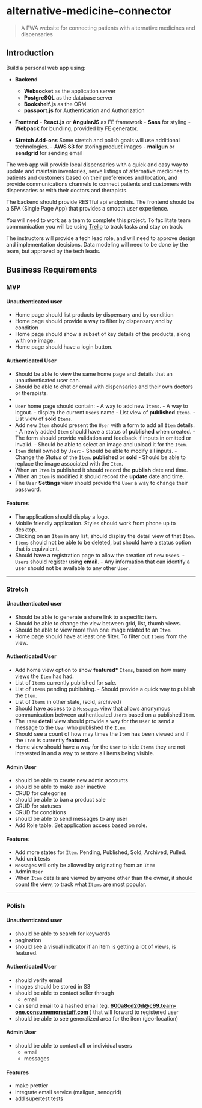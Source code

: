 # alternative-medicine-connector

> A PWA website for connecting patients with alternative medicines and dispensaries

## Introduction

Build a personal web app using:

- **Backend**

  - **Websocket** as the application server
  - **PostgreSQL** as the database server
  - **Bookshelf.js** as the ORM
  - **passport.js** for Authentication and Authorization

- **Frontend** - **React.js** or **AngularJS** as FE framework - **Sass** for styling - **Webpack** for bundling, provided by FE generator.
- **Stretch Add-ons**
  Some stretch and polish goals will use additional technologies. - **AWS S3** for storing product images - **mailgun** or **sendgrid** for sending email

The web app will provide local dispensaries with a quick and easy way to update and maintain inventories, serve listings of alternative medicines to patients and customers based on their preferences and location, and provide communications channels to connect patients and customers with dispensaries or with their doctors and therapists.


The backend should provide RESTful api endpoints. The frontend should be a SPA (Single Page App) that provides a smooth user experience.

You will need to work as a team to complete this project. To facilitate team communication you will be using [Trello](https://trello.com/) to track tasks and stay on track.

The instructors will provide a tech lead role, and will need to approve design and implementation decisions. Data modeling will need to be done by the team, but approved by the tech leads.

## Business Requirements

### MVP

#### Unauthenticated user

- Home page should list products by dispensary and by condition
- Home page should provide a way to filter by dispensary and by condition
- Home page should show a subset of key details of the products, along with one image.
- Home page should have a login button.

#### Authenticated User

- Should be able to view the same home page and details that an unauthenticated user can.
- Should be able to chat or email with dispensaries and their own doctors or therapists.
- 
- `User` home page should contain: - A way to add new `Items`. - A way to logout. - display the current `Users` name - List view of **published** `Items`. - List view of **sold** `Items`.
- Add new `Item` should present the `User` with a form to add all `Item` details. - A newly added `Item` should have a status of **published** when created. - The form should provide validation and feedback if inputs in omitted or invalid. - Should be able to select an image and upload it for the `Item`.
- `Item` detail owned by `User`: - Should be able to modify all inputs. - Change the _Status_ of the `Item`. **published** or **sold** - Should be able to replace the image associated with the `Item`.
- When an `Item` is published it should record the **publish** date and time.
- When an `Item` is modified it should record the **update** date and time.
- The `User` **Settings** view should provide the `User` a way to change their password.

#### Features

- The application should display a logo.
- Mobile friendly application. Styles should work from phone up to desktop.
- Clicking on an `Item` in any list, should display the detail view of that `Item`.
- `Items` should not be able to be deleted, but should have a status option that is equivalent.
- Should have a registration page to allow the creation of new `Users`. - `Users` should register using **email**. - Any information that can identify a user should not be available to any other `User`.

---

### Stretch

#### Unauthenticated user

- Should be able to generate a share link to a specific item.
- Should be able to change the view between grid, list, thumb views.
- Should be able to view more than one image related to an `Item`.
- Home page should have at least one filter. To filter out `Items` from the view.

#### Authenticated User

- Add home view option to show **featured\*** `Items`, based on how many views the `Item` has had.
- List of `Items` currently published for sale.
- List of `Items` pending publishing. - Should provide a quick way to publish the `Item`.
- List of `Items` in other state, (sold, archived)
- Should have access to a `Messages` view that allows anonymous communication between authenticated `Users` based on a published `Item`.
- The `Item` **detail** view should provide a way for the `User` to send a message to the `User` who published the `Item`.
- Should see a count of how may times the `Item` has been viewed and if the `Item` is currently **featured**.
- Home view should have a way for the `User` to hide `Items` they are not interested in and a way to restore all items being visible.

#### Admin User

- should be able to create new admin accounts
- should be able to make user inactive
- CRUD for categories
- should be able to ban a product sale
- CRUD for statuses
- CRUD for conditions
- should be able to send messages to any user
- Add Role table. Set application access based on role.

#### Features

- Add more states for `Item`. Pending, Published, Sold, Archived, Pulled.
- Add **unit** tests
- `Messages` will only be allowed by originating from an `Item`
- Admin `User`
- When `Item` details are viewed by anyone other than the owner, it should count the view, to track what `Items` are most popular.

---

### Polish

#### Unauthenticated user

- should be able to search for keywords
- pagination
- should see a visual indicator if an item is getting a lot of views, is featured.

#### Authenticated User

- should verify email
- images should be stored in S3
- should be able to contact seller through
  - email
- can send email to a hashed email (eg. **600a8cd20d@c99.team-one.consumemorestuff.com** ) that will forward to registered user
- should be able to see generalized area for the item (geo-location)

#### Admin User

- should be able to contact all or individual users
  - email
  - messages

#### Features

- make prettier
- integrate email service (mailgun, sendgrid)
- add supertest tests
